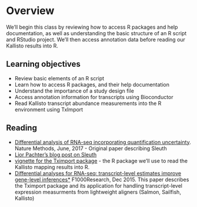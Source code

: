 # Overview

We’ll begin this class by reviewing how to access R packages and help documentation, as well as understanding the basic structure of an R script and RStudio project. We’ll then access annotation data before reading our Kallisto results into R.

## Learning objectives

- Review basic elements of an R script
- Learn how to access R packages, and their help documentation
- Understand the importance of a study design file
- Access annotation information for transcripts using Bioconductor
- Read Kallisto transcript abundance measurements into the R environment using TxImport

## Reading

- [Differential analysis of RNA-seq incorporating quantification uncertainty](http://diytranscriptomics.github.io/Reading/files/sleuth.pdf). Nature Methods, June, 2017 - Original paper describing Sleuth
- [Lior Pachter’s blog post on Sleuth](https://liorpachter.wordpress.com/2015/08/17/a-sleuth-for-rna-seq/)
- [vignette for the Tximport package](https://bioconductor.org/packages/devel/bioc/vignettes/tximport/inst/doc/tximport.html) - the R package we’ll use to read the Kallisto mapping results into R.
- [Differential analyses for RNA-seq: transcript-level estimates improve gene-level inferences*](http://f1000research.com/articles/4-1521/v2) F1000Research, Dec 2015. This paper describes the Tximport package and its application for handling transcript-level expression measurments from lightweight aligners (Salmon, Sailfish, Kallisto)
